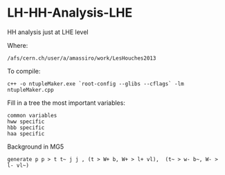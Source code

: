 LH-HH-Analysis-LHE
==================

HH analysis just at LHE level

Where:

    /afs/cern.ch/user/a/amassiro/work/LesHouches2013


To compile:

    c++ -o ntupleMaker.exe `root-config --glibs --cflags` -lm ntupleMaker.cpp


Fill in a tree the most important variables:

    common variables
    hww specific
    hbb specific
    haa specific


Background in MG5

    generate p p > t t~ j j , (t > W+ b, W+ > l+ vl),  (t~ > w- b~, W- > l- vl~)